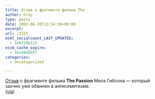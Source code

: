 ```yaml
---
title: Отзыв о фрагменте фильма The
author: Gray
type: posts
date: 2003-06-30T13:54:38+00:00
excerpt:
url: /3315
esml_socialcount_LAST_UPDATED:
  - 1497198123
essb_cache_expire:
  - 1614866857
categories:
  - Uncategorized

---
```








<a href="http://www.churchofthemasses.blogspot.com/2003_06_22_churchofthemasses_archive.html#105664179273691486" target="_blank">Отзыв</a> о фрагменте фильма **The Passion** Мела Гибсона &#8212; который заочно уже обвинен в антисемитизме.  
(<a href="http://www.livejournal.com/users/sergeax/500555.html" target="_blank">via</a>)